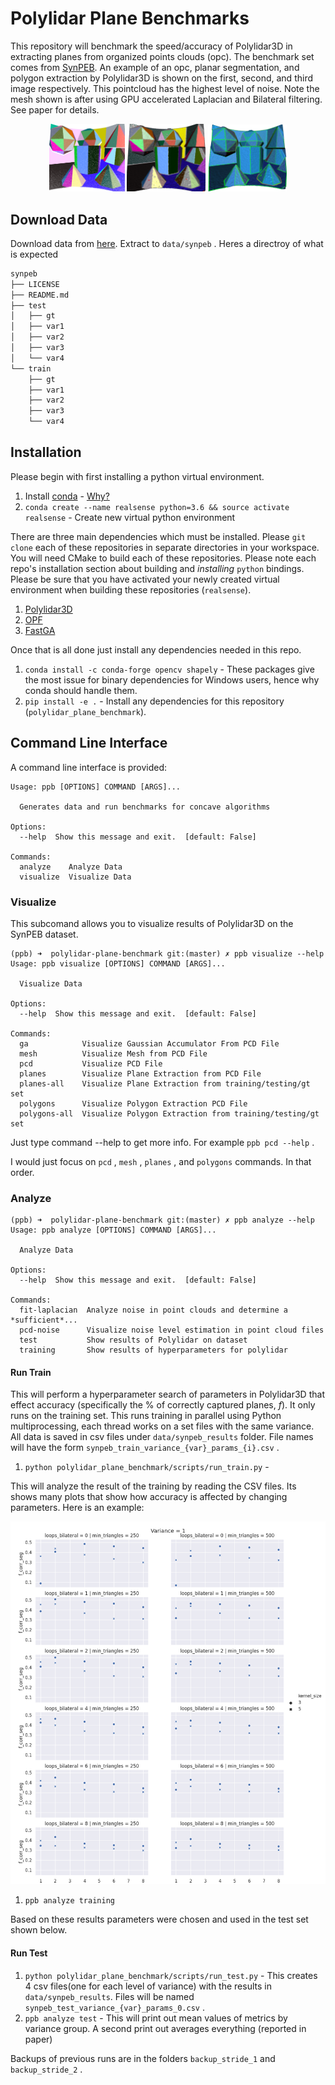 # Polylidar Plane Benchmarks

This repository will benchmark the speed/accuracy of Polylidar3D in extracting planes from organized points clouds (opc). The benchmark set comes from [SynPEB]((http://synpeb.cs.uni-freiburg.de/)).
An example of an opc, planar segmentation, and polygon extraction by Polylidar3D is shown on the first, second, and third image respectively. This pointcloud has the highest level of noise. Note the mesh shown is after using GPU accelerated Laplacian and Bilateral filtering. See paper for details.

<p align="middle">
  <img src="assets/images/synpeb_var4_pcd_cropped.png" width="24%" />
  <img src="assets/images/synpeb_var4_planes.png" width="25%" />
  <img src="assets/images/synpeb_var4_polygons_raw.png" width="25%" /> 
</p>

## Download Data

Download data from [here](http://synpeb.cs.uni-freiburg.de/). Extract to `data/synpeb` . Heres a directroy of what is expected

``` txt
synpeb
├── LICENSE
├── README.md
├── test
│   ├── gt
│   ├── var1
│   ├── var2
│   ├── var3
│   └── var4
└── train
    ├── gt
    ├── var1
    ├── var2
    ├── var3
    └── var4
```

## Installation

Please begin with first installing a python virtual environment.

1. Install [conda](https://conda.io/projects/conda/en/latest/) - [Why?](https://medium.freecodecamp.org/why-you-need-python-environments-and-how-to-manage-them-with-conda-85f155f4353c)
2. `conda create --name realsense python=3.6 && source activate realsense` - Create new virtual python environment

There are three main dependencies which must be installed. Please `git clone` each of these repositories in separate directories in your workspace. You will need CMake to build each of these repositories. Please note each repo's installation section about building and *installing* `python` bindings. Please be sure that you have activated your newly created virtual environment when building these repositories (`realsense`).

1. [Polylidar3D](https://github.com/JeremyBYU/polylidar)
2. [OPF](https://github.com/JeremyBYU/OrganizedPointFilters)
3. [FastGA](https://github.com/JeremyBYU/FastGaussianAccumulator)

Once that is all done just install any dependencies needed in this repo.

1. `conda install -c conda-forge opencv shapely` - These packages give the most issue for binary dependencies for Windows users, hence why conda should handle them.
2. `pip install -e .` - Install any dependencies for this repository (`polylidar_plane_benchmark`).

## Command Line Interface

A command line interface is provided:

``` 
Usage: ppb [OPTIONS] COMMAND [ARGS]...

  Generates data and run benchmarks for concave algorithms

Options:
  --help  Show this message and exit.  [default: False]

Commands:
  analyze    Analyze Data
  visualize  Visualize Data

```

### Visualize

This subcomand allows you to visualize results of Polylidar3D on the SynPEB dataset. 

``` text
(ppb) ➜  polylidar-plane-benchmark git:(master) ✗ ppb visualize --help    
Usage: ppb visualize [OPTIONS] COMMAND [ARGS]...

  Visualize Data

Options:
  --help  Show this message and exit.  [default: False]

Commands:
  ga            Visualize Gaussian Accumulator From PCD File
  mesh          Visualize Mesh from PCD File
  pcd           Visualize PCD File
  planes        Visualize Plane Extraction from PCD File
  planes-all    Visualize Plane Extraction from training/testing/gt set
  polygons      Visualize Polygon Extraction PCD File
  polygons-all  Visualize Polygon Extraction from training/testing/gt set
```

Just type command --help to get more info. For example `ppb pcd --help` .  

I would just focus on `pcd` , `mesh` , `planes` , and `polygons` commands. In that order.

### Analyze

```
(ppb) ➜  polylidar-plane-benchmark git:(master) ✗ ppb analyze --help  
Usage: ppb analyze [OPTIONS] COMMAND [ARGS]...

  Analyze Data

Options:
  --help  Show this message and exit.  [default: False]

Commands:
  fit-laplacian  Analyze noise in point clouds and determine a *sufficient*...
  pcd-noise      Visualize noise level estimation in point cloud files
  test           Show results of Polylidar on dataset
  training       Show results of hyperparameters for polylidar
```

#### Run Train

This will perform a hyperparameter search of parameters in Polylidar3D that effect accuracy (specifically the % of correctly captured planes, *f*). It only runs on the training set.
This runs training in parallel using Python multiprocessing, each thread works on a set files with the same variance. All data is saved in csv files under `data/synpeb_results` folder. File names will have the form
`synpeb_train_variance_{var}_params_{i}.csv` . 

1. `python polylidar_plane_benchmark/scripts/run_train.py` - 


This will analyze the result of the training by reading the CSV files. Its shows many plots that show how accuracy is affected by changing parameters. Here is an example:

![Train Analysis](assets/images/analysis_training.png)

1. `ppb analyze training` 

Based on these results parameters were chosen and used in the test set shown below.

#### Run Test

1. `python polylidar_plane_benchmark/scripts/run_test.py` - This creates 4 csv files(one for each level of variance) with the results in `data/synpeb_results`. Files will be named `synpeb_test_variance_{var}_params_0.csv` .
2. `ppb analyze test` - This will print out mean values of metrics by variance group. A second print out averages everything (reported in paper)

Backups of previous runs are in the folders `backup_stride_1` and `backup_stride_2` .
